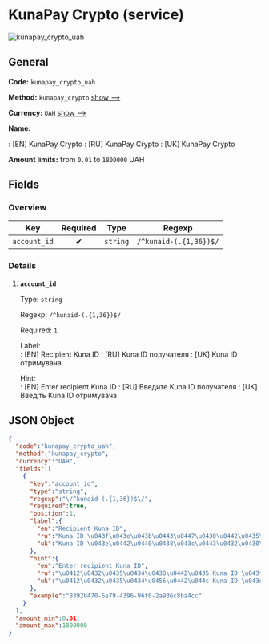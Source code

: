 
# KunaPay Crypto (service) 
![kunapay_crypto_uah](https://static.openfintech.io/payout_methods/kunapay_crypto_uah/logo.svg?w=400&c=v0.59.26#w24)  

## General 
 
**Code:** `kunapay_crypto_uah` 
 
**Method:** `kunapay_crypto` [show -->](/payout-methods/kunapay_crypto/) 
 
**Currency:** `UAH` [show -->](/currencies/UAH/) 
 
**Name:** 
 
:	[EN] KunaPay Crypto 
:	[RU] KunaPay Crypto 
:	[UK] KunaPay Crypto 
 
**Amount limits:** from `0.01` to `1800000` UAH 

## Fields 

### Overview 

|Key|Required|Type|Regexp| 
|:---:|:---:|:---:|:---:| 
|`account_id`|✔|`string`|`/^kunaid-(.{1,36})$/`| 
 

### Details 
 
1. **`account_id`** 
 
	Type: `string` 
 
	Regexp: `/^kunaid-(.{1,36})$/` 
 
	Required: `1` 
 
	Label:  
	: [EN] Recipient Kuna ID 
	: [RU] Kuna ID получателя 
	: [UK] Kuna ID отримувача 
 
	Hint:  
	: [EN] Enter recipient Kuna ID 
	: [RU] Введите Kuna ID получателя 
	: [UK] Введіть Kuna ID отримувача 
 

## JSON Object 

```json
{
  "code":"kunapay_crypto_uah",
  "method":"kunapay_crypto",
  "currency":"UAH",
  "fields":[
    {
      "key":"account_id",
      "type":"string",
      "regexp":"\/^kunaid-(.{1,36})$\/",
      "required":true,
      "position":1,
      "label":{
        "en":"Recipient Kuna ID",
        "ru":"Kuna ID \u043f\u043e\u043b\u0443\u0447\u0430\u0442\u0435\u043b\u044f",
        "uk":"Kuna ID \u043e\u0442\u0440\u0438\u043c\u0443\u0432\u0430\u0447\u0430"
      },
      "hint":{
        "en":"Enter recipient Kuna ID",
        "ru":"\u0412\u0432\u0435\u0434\u0438\u0442\u0435 Kuna ID \u043f\u043e\u043b\u0443\u0447\u0430\u0442\u0435\u043b\u044f",
        "uk":"\u0412\u0432\u0435\u0434\u0456\u0442\u044c Kuna ID \u043e\u0442\u0440\u0438\u043c\u0443\u0432\u0430\u0447\u0430"
      },
      "example":"8392b470-5e79-4396-96f0-2a936c8ba4cc"
    }
  ],
  "amount_min":0.01,
  "amount_max":1800000
}
```  
